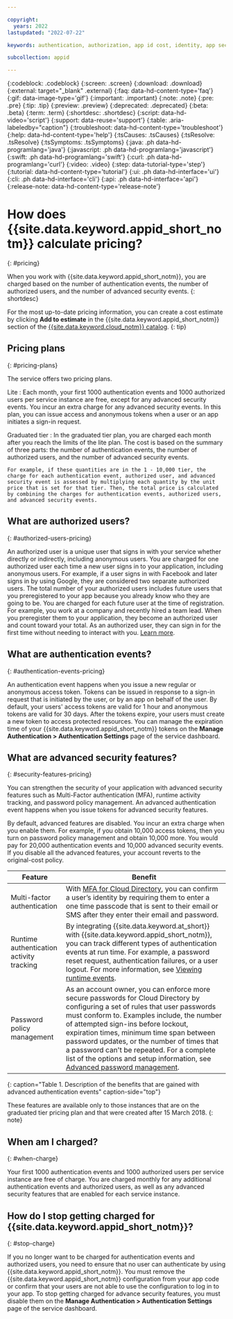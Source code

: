 ```yaml
---

copyright:
  years: 2022
lastupdated: "2022-07-22"

keywords: authentication, authorization, app id cost, identity, app security, cloud directory, app id pricing

subcollection: appid

---
```


{:codeblock: .codeblock}
{:screen: .screen}
{:download: .download}
{:external: target="_blank" .external}
{:faq: data-hd-content-type='faq'}
{:gif: data-image-type='gif'}
{:important: .important}
{:note: .note}
{:pre: .pre}
{:tip: .tip}
{:preview: .preview}
{:deprecated: .deprecated}
{:beta: .beta}
{:term: .term}
{:shortdesc: .shortdesc}
{:script: data-hd-video='script'}
{:support: data-reuse='support'}
{:table: .aria-labeledby="caption"}
{:troubleshoot: data-hd-content-type='troubleshoot'}
{:help: data-hd-content-type='help'}
{:tsCauses: .tsCauses}
{:tsResolve: .tsResolve}
{:tsSymptoms: .tsSymptoms}
{:java: .ph data-hd-programlang='java'}
{:javascript: .ph data-hd-programlang='javascript'}
{:swift: .ph data-hd-programlang='swift'}
{:curl: .ph data-hd-programlang='curl'}
{:video: .video}
{:step: data-tutorial-type='step'}
{:tutorial: data-hd-content-type='tutorial'}
{:ui: .ph data-hd-interface='ui'}
{:cli: .ph data-hd-interface='cli'}
{:api: .ph data-hd-interface='api'}
{:release-note: data-hd-content-type='release-note'}


# How does {{site.data.keyword.appid_short_notm}} calculate pricing?
{: #pricing}

When you work with {{site.data.keyword.appid_short_notm}}, you are charged based on the number of authentication events, the number of authorized users, and the number of advanced security events. 
{: shortdesc} 

For the most up-to-date pricing information, you can create a cost estimate by clicking **Add to estimate** in the {{site.data.keyword.appid_short_notm}} section of the [{{site.data.keyword.cloud_notm}} catalog](https://cloud.ibm.com/catalog/services/app-id).
{: tip}

## Pricing plans
{: #pricing-plans}

The service offers two pricing plans. 

Lite
:   Each month, your first 1000 authentication events and 1000 authorized users per service instance are free, except for any advanced security events. You incur an extra charge for any advanced security events. In this plan, you can issue access and anonymous tokens when a user or an app initiates a sign-in request.

Graduated tier
:   In the graduated tier plan, you are charged each month after you reach the limits of the lite plan. The cost is based on the summary of three parts: the number of authentication events, the number of authorized users, and the number of advanced security events. 

    For example, if these quantities are in the 1 - 10,000 tier, the charge for each authentication event, authorized user, and advanced security event is assessed by multiplying each quantity by the unit price that is set for that tier. Then, the total price is calculated by combining the charges for authentication events, authorized users, and advanced security events.


## What are authorized users? 
{: #authorized-users-pricing}

An authorized user is a unique user that signs in with your service whether directly or indirectly, including anonymous users. You are charged for one authorized user each time a new user signs in to your application, including anonymous users. For example, if a user signs in with Facebook and later signs in by using Google, they are considered two separate authorized users. The total number of your authorized users includes future users that you preregistered to your app because you already know who they are going to be. You are charged for each future user at the time of registration. For example, you work at a company and recently hired a team lead. When you preregister them to your application, they become an authorized user and count toward your total. As an authorized user, they can sign in for the first time without needing to interact with you. [Learn more](/docs/appid?topic=appid-preregister). 


## What are authentication events?
{: #authentication-events-pricing} 

An authentication event happens when you issue a new regular or anonymous access token. Tokens can be issued in response to a sign-in request that is initiated by the user, or by an app on behalf of the user. By default, your users' access tokens are valid for 1 hour and anonymous tokens are valid for 30 days. After the tokens expire, your users must create a new token to access protected resources. You can manage the expiration time of your {{site.data.keyword.appid_short_notm}} tokens on the **Manage Authentication > Authentication Settings** page of the service dashboard.


## What are advanced security features? 
{: #security-features-pricing}

You can strengthen the security of your application with advanced security features such as Multi-Factor authentication (MFA), runtime activity tracking, and password policy management. An advanced authentication event happens when you issue tokens for advanced security features.

By default, advanced features are disabled. You incur an extra charge when you enable them. For example, if you obtain 10,000 access tokens, then you turn on password policy management and obtain 10,000 more. You would pay for 20,000 authentication events and 10,000 advanced security events. If you disable all the advanced features, your account reverts to the original-cost policy.

| Feature | Benefit | 
|-----|----| 
|Multi-factor authentication | With [MFA for Cloud Directory](/docs/appid?topic=appid-cd-mfa#cd-mfa), you can confirm a user’s identity by requiring them to enter a one time passcode that is sent to their email or SMS after they enter their email and password. |
| Runtime authentication activity tracking | By integrating {{site.data.keyword.at_short}} with {{site.data.keyword.appid_short_notm}}, you can track different types of authentication events at run time. For example, a password reset request, authentication failures, or a user logout. For more information, see [Viewing runtime events](/docs/appid?topic=appid-at-events#at-monitor-runtime). | 
| Password policy management | As an account owner, you can enforce more secure passwords for Cloud Directory by configuring a set of rules that user passwords must conform to. Examples include, the number of attempted sign-ins before lockout, expiration times, minimum time span between password updates, or the number of times that a password can't be repeated. For a complete list of the options and setup information, see [Advanced password management](/docs/appid?topic=appid-cd-strength#cd-advanced-password). | 
{: caption="Table 1. Description of the benefits that are gained with advanced authentication events" caption-side="top"}

These features are available only to those instances that are on the graduated tier pricing plan and that were created after 15 March 2018.
{: note}

## When am I charged? 
{: #when-charge}

Your first 1000 authentication events and 1000 authorized users per service instance are free of charge. You are charged monthly for any additional authentication events and authorized users, as well as any advanced security features that are enabled for each service instance. 

## How do I stop getting charged for {{site.data.keyword.appid_short_notm}}? 
{: #stop-charge}

If you no longer want to be charged for authentication events and authorized users, you need to ensure that no user can authenticate by using {{site.data.keyword.appid_short_notm}}. You must remove the {{site.data.keyword.appid_short_notm}} configuration from your app code or confirm that your users are not able to use the configuration to log in to your app. To stop getting charged for advance security features, you must disable them on the **Manage Authentication > Authentication Settings** page of the service dashboard.


